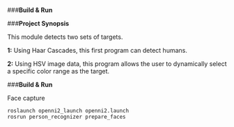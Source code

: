###**Build & Run**

###**Project Synopsis**

This module detects two sets of targets.

**1:** Using Haar Cascades, this first program can detect humans.

**2:** Using HSV image data, this program allows the user to dynamically
select a specific color range as the target.

###**Build & Run**

Face capture
```
roslaunch openni2_launch openni2.launch
rosrun person_recognizer prepare_faces
```
